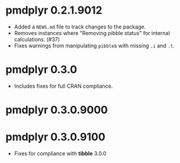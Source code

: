 # pmdplyr 0.2.1.9012

* Added a `NEWS.md` file to track changes to the package.
* Removes instances where "Removing pibble status" for internal calculations. (#37)
* Fixes warnings from manipulating `pibble`s with missing `.i` and `.t`.

# pmdplyr 0.3.0

* Includes fixes for full CRAN compliance.

# pmdplyr 0.3.0.9000

# pmdplyr 0.3.0.9100

* Fixes for compliance with **tibble** 3.0.0
